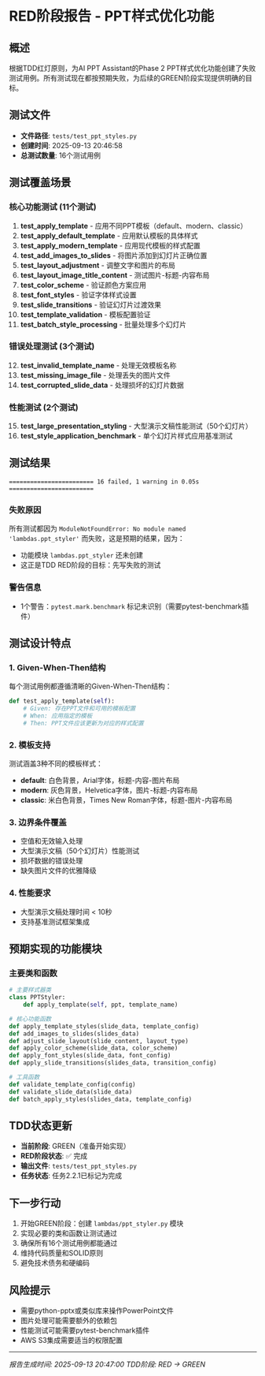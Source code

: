 # RED阶段报告 - PPT样式优化功能

## 概述
根据TDD红灯原则，为AI PPT Assistant的Phase 2 PPT样式优化功能创建了失败测试用例。所有测试现在都按预期失败，为后续的GREEN阶段实现提供明确的目标。

## 测试文件
- **文件路径**: `tests/test_ppt_styles.py`
- **创建时间**: 2025-09-13 20:46:58
- **总测试数量**: 16个测试用例

## 测试覆盖场景

### 核心功能测试 (11个测试)
1. **test_apply_template** - 应用不同PPT模板（default、modern、classic）
2. **test_apply_default_template** - 应用默认模板的具体样式
3. **test_apply_modern_template** - 应用现代模板的样式配置
4. **test_add_images_to_slides** - 将图片添加到幻灯片正确位置
5. **test_layout_adjustment** - 调整文字和图片的布局
6. **test_layout_image_title_content** - 测试图片-标题-内容布局
7. **test_color_scheme** - 验证颜色方案应用
8. **test_font_styles** - 验证字体样式设置
9. **test_slide_transitions** - 验证幻灯片过渡效果
10. **test_template_validation** - 模板配置验证
11. **test_batch_style_processing** - 批量处理多个幻灯片

### 错误处理测试 (3个测试)
12. **test_invalid_template_name** - 处理无效模板名称
13. **test_missing_image_file** - 处理丢失的图片文件
14. **test_corrupted_slide_data** - 处理损坏的幻灯片数据

### 性能测试 (2个测试)
15. **test_large_presentation_styling** - 大型演示文稿性能测试（50个幻灯片）
16. **test_style_application_benchmark** - 单个幻灯片样式应用基准测试

## 测试结果
```
======================== 16 failed, 1 warning in 0.05s ========================
```

### 失败原因
所有测试都因为 `ModuleNotFoundError: No module named 'lambdas.ppt_styler'` 而失败，这是预期的结果，因为：
- 功能模块 `lambdas.ppt_styler` 还未创建
- 这正是TDD RED阶段的目标：先写失败的测试

### 警告信息
- 1个警告：`pytest.mark.benchmark` 标记未识别（需要pytest-benchmark插件）

## 测试设计特点

### 1. Given-When-Then结构
每个测试用例都遵循清晰的Given-When-Then结构：
```python
def test_apply_template(self):
    # Given: 存在PPT文件和可用的模板配置
    # When: 应用指定的模板
    # Then: PPT文件应该更新为对应的样式配置
```

### 2. 模板支持
测试涵盖3种不同的模板样式：
- **default**: 白色背景，Arial字体，标题-内容-图片布局
- **modern**: 灰色背景，Helvetica字体，图片-标题-内容布局
- **classic**: 米白色背景，Times New Roman字体，标题-图片-内容布局

### 3. 边界条件覆盖
- 空值和无效输入处理
- 大型演示文稿（50个幻灯片）性能测试
- 损坏数据的错误处理
- 缺失图片文件的优雅降级

### 4. 性能要求
- 大型演示文稿处理时间 < 10秒
- 支持基准测试框架集成

## 预期实现的功能模块

### 主要类和函数
```python
# 主要样式器类
class PPTStyler:
    def apply_template(self, ppt, template_name)

# 核心功能函数
def apply_template_styles(slide_data, template_config)
def add_images_to_slides(slides_data)
def adjust_slide_layout(slide_content, layout_type)
def apply_color_scheme(slide_data, color_scheme)
def apply_font_styles(slide_data, font_config)
def apply_slide_transitions(slides_data, transition_config)

# 工具函数
def validate_template_config(config)
def validate_slide_data(slide_data)
def batch_apply_styles(slides_data, template_config)
```

## TDD状态更新
- **当前阶段**: GREEN（准备开始实现）
- **RED阶段状态**: ✅ 完成
- **输出文件**: `tests/test_ppt_styles.py`
- **任务状态**: 任务2.2.1已标记为完成

## 下一步行动
1. 开始GREEN阶段：创建 `lambdas/ppt_styler.py` 模块
2. 实现必要的类和函数让测试通过
3. 确保所有16个测试用例都能通过
4. 维持代码质量和SOLID原则
5. 避免技术债务和硬编码

## 风险提示
- 需要python-pptx或类似库来操作PowerPoint文件
- 图片处理可能需要额外的依赖包
- 性能测试可能需要pytest-benchmark插件
- AWS S3集成需要适当的权限配置

---
*报告生成时间: 2025-09-13 20:47:00*
*TDD阶段: RED → GREEN*
